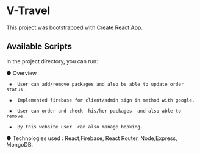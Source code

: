 # V-Travel

This project was bootstrapped with [Create React App](https://v-travel-a87bb.web.app).

## Available Scripts

In the project directory, you can run:

●	Overview

     ▪	User can add/remove packages and also be able to update order status.

     ▪	Implemented firebase for client/admin sign in method with google.

     ▪	User can order and check  his/her packages  and also able to remove.
   
     ▪	By this website user  can also manage booking.

●	Technologies used : React,Firebase, React Router, Node,Express, MongoDB.
